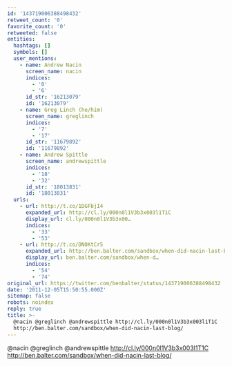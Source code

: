 ```yaml
---
id: '143719006388498432'
retweet_count: '0'
favorite_count: '0'
retweeted: false
entities:
  hashtags: []
  symbols: []
  user_mentions:
    - name: Andrew Nacin
      screen_name: nacin
      indices:
        - '0'
        - '6'
      id_str: '16213079'
      id: '16213079'
    - name: Greg Linch (he/him)
      screen_name: greglinch
      indices:
        - '7'
        - '17'
      id_str: '11679892'
      id: '11679892'
    - name: Andrew Spittle
      screen_name: andrewspittle
      indices:
        - '18'
        - '32'
      id_str: '18013831'
      id: '18013831'
  urls:
    - url: http://t.co/1DGFbjI4
      expanded_url: http://cl.ly/000n0l1V3b3x003l1T1C
      display_url: cl.ly/000n0l1V3b3x00…
      indices:
        - '33'
        - '53'
    - url: http://t.co/DN0KtCr5
      expanded_url: http://ben.balter.com/sandbox/when-did-nacin-last-blog/
      display_url: ben.balter.com/sandbox/when-d…
      indices:
        - '54'
        - '74'
original_url: https://twitter.com/benbalter/status/143719006388498432
date: '2011-12-05T15:50:55.000Z'
sitemap: false
robots: noindex
reply: true
title: >-
  @nacin @greglinch @andrewspittle http://cl.ly/000n0l1V3b3x003l1T1C
  http://ben.balter.com/sandbox/when-did-nacin-last-blog/
---
```


@nacin @greglinch @andrewspittle http://cl.ly/000n0l1V3b3x003l1T1C http://ben.balter.com/sandbox/when-did-nacin-last-blog/